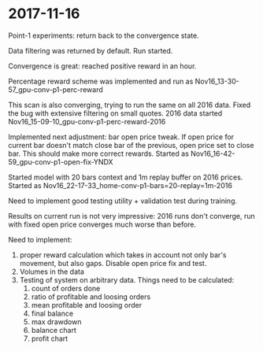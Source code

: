 # 2017-11-16

Point-1 experiments: return back to the convergence state.

Data filtering was returned by default. Run started.

Convergence is great: reached positive reward in an hour.

Percentage reward scheme was implemented and run as Nov16_13-30-57_gpu-conv-p1-perc-reward

This scan is also converging, trying to run the same on all 2016 data.
Fixed the bug with extensive filtering on small quotes. 2016 data started Nov16_15-09-10_gpu-conv-p1-perc-reward-2016

Implemented next adjustment: bar open price tweak. If open price for current bar doesn't match close bar of the previous,
open price set to close bar. This should make more correct rewards.
Started as Nov16_16-42-59_gpu-conv-p1-open-fix-YNDX 

Started model with 20 bars context and 1m replay buffer on 2016 prices.
Started as Nov16_22-17-33_home-conv-p1-bars=20-replay=1m-2016

Need to implement good testing utility + validation test during training.

Results on current run is not very impressive: 2016 runs don't converge, run with fixed open price
converges much worse than before.

Need to implement:
1. proper reward calculation which takes in account not only bar's movement, but also gaps. Disable open price fix and test.
1. Volumes in the data
2. Testing of system on arbitrary data. Things need to be calculated:
    1. count of orders done
    2. ratio of profitable and loosing orders
    3. mean profitable and loosing order
    4. final balance
    5. max drawdown
    6. balance chart
    7. profit chart
